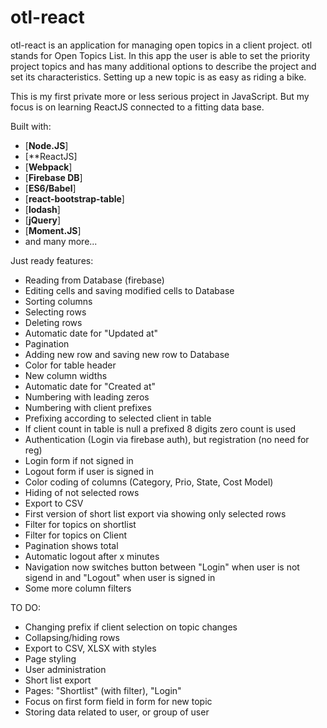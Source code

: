 # otl-react

otl-react is an application for managing open topics in a client project. otl stands for Open Topics List. In this app the user is able to set the priority project topics and has many additional options to describe the project and set its characteristics. Setting up a new topic is as easy as riding a bike.

This is my first private more or less serious project in JavaScript. But my focus is on learning ReactJS connected to a fitting data base.

Built with: 
* [**Node.JS**] 
* [**ReactJS] 
* [**Webpack**] 
* [**Firebase DB**]
* [**ES6/Babel**]
* [**react-bootstrap-table**]
* [**lodash**]
* [**jQuery**]
* [**Moment.JS**]
* and many more...

Just ready features:
* Reading from Database (firebase)
* Editing cells and saving modified cells to Database
* Sorting columns
* Selecting rows
* Deleting rows
* Automatic date for "Updated at"
* Pagination
* Adding new row and saving new row to Database
* Color for table header
* New column widths
* Automatic date for "Created at"
* Numbering with leading zeros
* Numbering with client prefixes
* Prefixing according to selected client in table
* If client count in table is null a prefixed 8 digits zero count is used
* Authentication (Login via firebase auth), but registration (no need for reg)
* Login form if not signed in
* Logout form if user is signed in
* Color coding of columns (Category, Prio, State, Cost Model)
* Hiding of not selected rows
* Export to CSV
* First version of short list export via showing only selected rows
* Filter for topics on shortlist
* Filter for topics on Client
* Pagination shows total
* Automatic logout after x minutes
* Navigation now switches button between "Login" when user is not sigend in and "Logout"  when user is signed in
* Some more column filters


TO DO:
* Changing prefix if client selection on topic changes
* Collapsing/hiding rows
* Export to CSV, XLSX with styles
* Page styling
* User administration
* Short list export
* Pages: "Shortlist" (with filter), "Login"
* Focus on first form field in form for new topic
* Storing data related to user, or group of user

